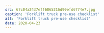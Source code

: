 ```yaml
---
src: 67c04a2437eff6865216d90efd6774e7.jpg
caption: 'Forklift truck pre-use checklist'
alt: 'Forklift truck pre-use checklist'
date: 2020-04-23
---
```

